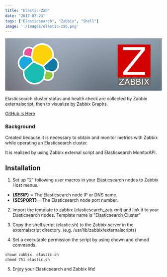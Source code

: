```yaml
---
title: "Elastic-Zab"
date: "2017-07-23"
tags: ["Elasticsearch", "Zabbix", "Shell"]
image: './images/elastic-zab.png'
---
```


![](https://raw.githubusercontent.com/tubone24/Elastic_zab/master/es-zab.png)

Elasticsearch cluster status and health check are collected by Zabbix externalscript, then to visualize by Zabbix Graphs.

[GitHub is Here](https://github.com/tubone24/Elastic_zab)

### Background

Created because it is necessary to obtain and monitor metrics with Zabbix while operating an Elasticsearch cluster.

It is realized by using Zabbix external script and Elasticsearch MonitorAPI.

## Installation
1. Set up "2" following user macros in your Elasticsearch nodes to Zabbix Host menus.
 * **{$ESIP}** = The Elasticsearch node IP or DNS name.
 * **{$ESPORT}** = The Elasticsearch node port number.

2. Import the template to zabbix (elasticsearch_zab.xml) and link it to your Elasticsearch nodes.
Template name is "Elasticsearch Cluster"

3. Copy the shell script (elastic.sh) to the Zabbix server in the externalscript directory. (e.g. /usr/lib/zabbix/externalscripts)

4. Set a executable permission the script by using chown and chmod commands.
```
chown zabbix. elastic.sh
chmod 751 elastic.sh
```
5. Enjoy your Elasticsearch and Zabbix life!

